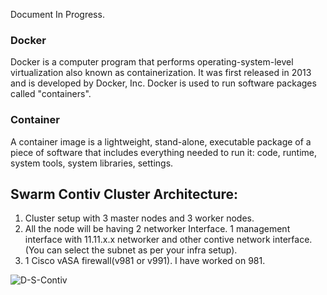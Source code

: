 Document In Progress.




### Docker

Docker is a computer program that performs operating-system-level virtualization also known as containerization. It was first released in 2013 and is developed by Docker, Inc. Docker is used to run software packages called "containers".

### Container

A container image is a lightweight, stand-alone, executable package of a piece of software that includes everything needed to run it: code, runtime, system tools, system libraries, settings.


## Swarm Contiv Cluster Architecture:


1. Cluster setup with 3 master nodes and 3 worker nodes.
2. All the node will be having 2 networker Interface. 1 management interface with 11.11.x.x networker and other contive network interface.(You can select the subnet as per your infra setup).
3. 1 Cisco vASA firewall(v981 or v991). I have worked on 981.


![D-S-Contiv](https://github.com/bishnuroy/Docker-Swarm-Contiv/blob/master/Image/D-S-Contiv.png)

 
